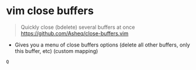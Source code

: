 # vim close buffers

> Quickly close (bdelete) several buffers at once
> https://github.com/Asheq/close-buffers.vim

- Gives you a menu of close buffers options (delete all other buffers, only this buffer, etc) (custom mapping)

`Q`
